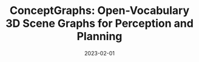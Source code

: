 ---
title: "ConceptGraphs: Open-Vocabulary 3D Scene Graphs for Perception and Planning"
collection: publications
permalink: /publication/2023-09-conceptgraph
excerpt: ''
date: 2023-02-01
venue: 'International Conference on Robotics and Automation (ICRA), 2024'
paperurl: 'https://arxiv.org/abs/2309.16650'
imgurl: 'conceptgraphs.gif'
show: true
authors:
  - name: Qiao Gu
    link:
    star: true
  - name: Alihusein Kuwajerwala
    link: https://www.alihkw.com/
    star: true
  - name: Sacha Morin
    link: https://sachamorin.github.io/
    star: true
  - name: Krishna Murthy Jatavallabhula
    link: https://krrish94.github.io/
    star: true  
  - name: Bipasha Sen
    link: https://bipashasen.github.io/
  - name: Aditya Agarwal
    link: https://skymanaditya1.github.io/
  - name: Corban Rivera
    link: https://www.jhuapl.edu/work/our-organization/research-and-exploratory-development/red-staff-directory/corban-rivera
  - name: William Paul
    link: https://scholar.google.com/citations?user=92bmh84AAAAJ
  - name: Kirsty Ellis
    link: https://mila.quebec/en/person/kirsty-ellis/
  - name: Rama Chellappa
    link: https://engineering.jhu.edu/faculty/rama-chellappa/
  - name: Chuang Gan
    link: https://people.csail.mit.edu/ganchuang/
  - name: Celso Miguel de Melo
    link: https://celsodemelo.net/
  - name: Joshua B. Tenenbaum
    link: http://web.mit.edu/cocosci/josh.html
  - name: Antonio Torralba
    link: https://groups.csail.mit.edu/vision/torralbalab/
  - name: Florian Shkurti
    link: http://www.cs.toronto.edu/\~florian/
  - name: Liam Paull
    link: http://liampaull.ca
links:
  - name: paper
    link: https://arxiv.org/pdf/2309.16650.pdf
  - name: video
    link: https://www.youtube.com/watch?v=mRhNkQwRYnc&feature=youtu.be&ab_channel=AliK
  - name: project page
    link: https://concept-graphs.github.io/
  - name: code
    link: https://github.com/concept-graphs/concept-graphs
---